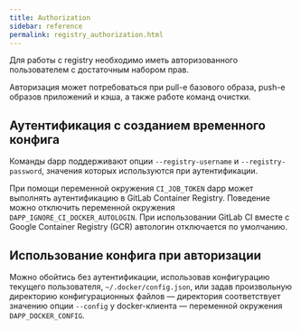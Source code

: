 ```yaml
---
title: Authorization
sidebar: reference
permalink: registry_authorization.html
---
```


Для работы с registry необходимо иметь авторизованного пользователем с достаточным набором прав.

Авторизация может потребоваться при pull-е базового образа, push-е образов приложений и кэша, а также работе команд очистки.

## Аутентификация с созданием временного конфига

Команды dapp поддерживают опции `--registry-username` и `--registry-password`, значения которых используются при аутентификации. 

При помощи переменной окружения `CI_JOB_TOKEN` dapp может выполнять аутентификацию в GitLab Container Registry. Поведение можно отключить переменной окружения `DAPP_IGNORE_CI_DOCKER_AUTOLOGIN`. При использовании GitLab CI вместе с Google Container Registry (GCR) автологин отключается по умолчанию.

## Использование конфига при авторизации

Можно обойтись без аутентификации, использовав конфигурацию текущего пользователя, `~/.docker/config.json`, или задав произвольную директорию конфигурационных файлов — директория соответствует значению опции `--config` у docker-клиента — переменной окружения `DAPP_DOCKER_CONFIG`.


